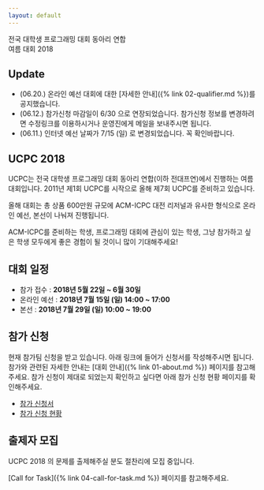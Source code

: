 ```yaml
---
layout: default
---
```


<div class="main-pic-wrapper">
  <img id="main-pic" src="">
  <div class="main-pic-overlay"></div>
  <div class="main-pic-overlay-text">
    전국 대학생 프로그래밍 대회 동아리 연합<br />
    여름 대회 2018
  </div>
</div>

## Update

 * (06.20.) 온라인 예선 대회에 대한 [자세한 안내]({% link 02-qualifier.md %})를 공지했습니다.
 * (06.12.) 참가신청 마감일이 6/30 으로 연장되었습니다.
   참가신청 정보를 변경하려면 수정링크를 이용하시거나 운영진에게 메일을 보내주시면 됩니다.
 * (06.11.) 인터넷 예선 날짜가 7/15 (일) 로 변경되었습니다. 꼭 확인바랍니다.

## UCPC 2018

UCPC는 전국 대학생 프로그래밍 대회 동아리 연합(이하 전대프연)에서 진행하는 여름 대회입니다.
2011년 제1회 UCPC를 시작으로 올해 제7회 UCPC를 준비하고 있습니다.

올해 대회는 총 상품 600만원 규모에
ACM-ICPC 대전 리저널과 유사한 형식으로 온라인 예선, 본선이 나눠져 진행됩니다.

ACM-ICPC를 준비하는 학생, 프로그래밍 대회에 관심이 있는 학생, 그냥 참가하고 싶은 학생 모두에게
좋은 경험이 될 것이니 많이 기대해주세요!

## 대회 일정

 * 참가 접수 : **2018년 5월 22일 ~ 6월 30일**
 * 온라인 예선 : **2018년 7월 15일 (일) 14:00 ~ 17:00**
 * 본선 : **2018년 7월 29일 (일) 10:00 ~ 19:00**

## 참가 신청

현재 참가팀 신청을 받고 있습니다. 아래 링크에 들어가 신청서를 작성해주시면 됩니다.
참가와 관련된 자세한 안내는 [대회 안내]({% link 01-about.md %}) 페이지를 참고해주세요.
참가 신청이 제대로 되었는지 확인하고 싶다면 아래 참가 신청 현황 페이지를 확인해주세요.

 * [참가 신청서](https://goo.gl/forms/AFmMCbTm8J9S5bea2)
 * [참가 신청 현황](https://docs.google.com/spreadsheets/d/1CezWKBSnWq0tggN-LsMUxc7QdDmfimoMdbKJE3s0ZU4/edit?usp=sharing)


## 출제자 모집

UCPC 2018 의 문제를 출제해주실 분도 절찬리에 모집 중입니다.

[Call for Task]({% link 04-call-for-task.md %}) 페이지를 참고해주세요.


<script type="text/javascript">
  function lpad(num, pad_str, len) {
    var str = num.toString();
    while (str.length < len) {
      str = pad_str + str;
    }
    return str;
  }
  window.onload = function () {
    var picture_num = Math.floor(Math.random() * 11);
    var picture_name = 'main-pic-' + lpad(picture_num, '0', 2) + '.jpg';
    var path = '{{ "/assets/" | relative_url }}' + picture_name;
    document.getElementById('main-pic').src = path;
  };
</script>
